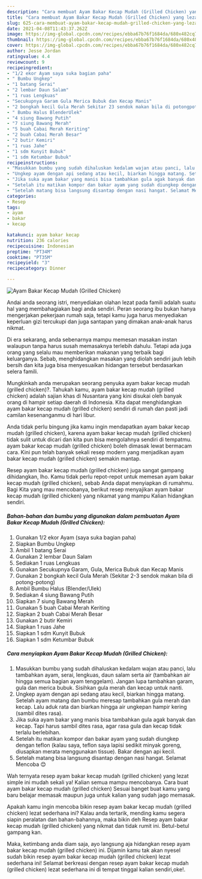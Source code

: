 ```yaml
---
description: "Cara membuat Ayam Bakar Kecap Mudah (Grilled Chicken) yang lezat Untuk Jualan"
title: "Cara membuat Ayam Bakar Kecap Mudah (Grilled Chicken) yang lezat Untuk Jualan"
slug: 625-cara-membuat-ayam-bakar-kecap-mudah-grilled-chicken-yang-lezat-untuk-jualan
date: 2021-04-08T11:43:37.262Z
image: https://img-global.cpcdn.com/recipes/ebba67b76f1684da/680x482cq70/ayam-bakar-kecap-mudah-grilled-chicken-foto-resep-utama.jpg
thumbnail: https://img-global.cpcdn.com/recipes/ebba67b76f1684da/680x482cq70/ayam-bakar-kecap-mudah-grilled-chicken-foto-resep-utama.jpg
cover: https://img-global.cpcdn.com/recipes/ebba67b76f1684da/680x482cq70/ayam-bakar-kecap-mudah-grilled-chicken-foto-resep-utama.jpg
author: Jesse Jordan
ratingvalue: 4.4
reviewcount: 9
recipeingredient:
- "1/2 ekor Ayam saya suka bagian paha"
- " Bumbu Ungkep"
- "1 batang Serai"
- "2 lembar Daun Salam"
- "1 ruas Lengkuas"
- "Secukupnya Garam Gula Merica Bubuk dan Kecap Manis"
- "2 bongkah kecil Gula Merah Sekitar 23 sendok makan bila di potongpotong"
- " Bumbu Halus BlenderUlek"
- "4 siung Bawang Putih"
- "7 siung Bawang Merah"
- "5 buah Cabai Merah Keriting"
- "2 buah Cabai Merah Besar"
- "2 butir Kemiri"
- "1 ruas Jahe"
- "1 sdm Kunyit Bubuk"
- "1 sdm Ketumbar Bubuk"
recipeinstructions:
- "Masukkan bumbu yang sudah dihaluskan kedalam wajan atau panci, lalu tambahkan ayam, serai, lengkuas, daun salam serta air (tambahkan air hingga semua bagian ayam tenggelam). Jangan lupa tambahkan garam, gula dan merica bubuk. Sisihkan gula merah dan kecap untuk nanti."
- "Ungkep ayam dengan api sedang atau kecil, biarkan hingga matang. Setelah ayam matang dan bumbu meresap tambahkan gula merah dan kecap. Lalu aduk rata dan biarkan hingga air ungkepan hampir kering (sambil dites rasa)."
- "Jika suka ayam bakar yang manis bisa tambahkan gula agak banyak dan kecap. Tapi harus sambil dites rasa, agar rasa gula dan kecap tidak terlalu berlebihan."
- "Setelah itu matikan kompor dan bakar ayam yang sudah diungkep dengan teflon (kalau saya, teflon saya lapisi sedikit minyak goreng, diusapkan merata menggunakan tissue). Bakar dengan api kecil."
- "Setelah matang bisa langsung disantap dengan nasi hangat. Selamat Mencoba 😊"
categories:
- Resep
tags:
- ayam
- bakar
- kecap

katakunci: ayam bakar kecap 
nutrition: 236 calories
recipecuisine: Indonesian
preptime: "PT34M"
cooktime: "PT35M"
recipeyield: "3"
recipecategory: Dinner

---
```



![Ayam Bakar Kecap Mudah (Grilled Chicken)](https://img-global.cpcdn.com/recipes/ebba67b76f1684da/680x482cq70/ayam-bakar-kecap-mudah-grilled-chicken-foto-resep-utama.jpg)

Andai anda seorang istri, menyediakan olahan lezat pada famili adalah suatu hal yang membahagiakan bagi anda sendiri. Peran seorang ibu bukan hanya mengerjakan pekerjaan rumah saja, tetapi kamu juga harus menyediakan keperluan gizi tercukupi dan juga santapan yang dimakan anak-anak harus nikmat.

Di era  sekarang, anda sebenarnya mampu memesan masakan instan walaupun tanpa harus susah memasaknya terlebih dahulu. Tetapi ada juga orang yang selalu mau memberikan makanan yang terbaik bagi keluarganya. Sebab, menghidangkan masakan yang diolah sendiri jauh lebih bersih dan kita juga bisa menyesuaikan hidangan tersebut berdasarkan selera famili. 



Mungkinkah anda merupakan seorang penyuka ayam bakar kecap mudah (grilled chicken)?. Tahukah kamu, ayam bakar kecap mudah (grilled chicken) adalah sajian khas di Nusantara yang kini disukai oleh banyak orang di hampir setiap daerah di Indonesia. Kita dapat menghidangkan ayam bakar kecap mudah (grilled chicken) sendiri di rumah dan pasti jadi camilan kesenanganmu di hari libur.

Anda tidak perlu bingung jika kamu ingin mendapatkan ayam bakar kecap mudah (grilled chicken), karena ayam bakar kecap mudah (grilled chicken) tidak sulit untuk dicari dan kita pun bisa mengolahnya sendiri di tempatmu. ayam bakar kecap mudah (grilled chicken) boleh dimasak lewat bermacam cara. Kini pun telah banyak sekali resep modern yang menjadikan ayam bakar kecap mudah (grilled chicken) semakin mantap.

Resep ayam bakar kecap mudah (grilled chicken) juga sangat gampang dihidangkan, lho. Kamu tidak perlu repot-repot untuk memesan ayam bakar kecap mudah (grilled chicken), sebab Anda dapat menyiapkan di rumahmu. Bagi Kita yang mau mencobanya, berikut resep menyajikan ayam bakar kecap mudah (grilled chicken) yang nikamat yang mampu Kalian hidangkan sendiri.

<!--inarticleads1-->

##### Bahan-bahan dan bumbu yang digunakan dalam pembuatan Ayam Bakar Kecap Mudah (Grilled Chicken):

1. Gunakan 1/2 ekor Ayam (saya suka bagian paha)
1. Siapkan  Bumbu Ungkep
1. Ambil 1 batang Serai
1. Gunakan 2 lembar Daun Salam
1. Sediakan 1 ruas Lengkuas
1. Gunakan Secukupnya Garam, Gula, Merica Bubuk dan Kecap Manis
1. Gunakan 2 bongkah kecil Gula Merah (Sekitar 2-3 sendok makan bila di potong-potong)
1. Ambil  Bumbu Halus (Blender/Ulek)
1. Sediakan 4 siung Bawang Putih
1. Siapkan 7 siung Bawang Merah
1. Gunakan 5 buah Cabai Merah Keriting
1. Siapkan 2 buah Cabai Merah Besar
1. Gunakan 2 butir Kemiri
1. Siapkan 1 ruas Jahe
1. Siapkan 1 sdm Kunyit Bubuk
1. Siapkan 1 sdm Ketumbar Bubuk




<!--inarticleads2-->

##### Cara menyiapkan Ayam Bakar Kecap Mudah (Grilled Chicken):

1. Masukkan bumbu yang sudah dihaluskan kedalam wajan atau panci, lalu tambahkan ayam, serai, lengkuas, daun salam serta air (tambahkan air hingga semua bagian ayam tenggelam). Jangan lupa tambahkan garam, gula dan merica bubuk. Sisihkan gula merah dan kecap untuk nanti.
1. Ungkep ayam dengan api sedang atau kecil, biarkan hingga matang. Setelah ayam matang dan bumbu meresap tambahkan gula merah dan kecap. Lalu aduk rata dan biarkan hingga air ungkepan hampir kering (sambil dites rasa).
1. Jika suka ayam bakar yang manis bisa tambahkan gula agak banyak dan kecap. Tapi harus sambil dites rasa, agar rasa gula dan kecap tidak terlalu berlebihan.
1. Setelah itu matikan kompor dan bakar ayam yang sudah diungkep dengan teflon (kalau saya, teflon saya lapisi sedikit minyak goreng, diusapkan merata menggunakan tissue). Bakar dengan api kecil.
1. Setelah matang bisa langsung disantap dengan nasi hangat. Selamat Mencoba 😊




Wah ternyata resep ayam bakar kecap mudah (grilled chicken) yang lezat simple ini mudah sekali ya! Kalian semua mampu mencobanya. Cara buat ayam bakar kecap mudah (grilled chicken) Sesuai banget buat kamu yang baru belajar memasak maupun juga untuk kalian yang sudah jago memasak.

Apakah kamu ingin mencoba bikin resep ayam bakar kecap mudah (grilled chicken) lezat sederhana ini? Kalau anda tertarik, mending kamu segera siapin peralatan dan bahan-bahannya, maka bikin deh Resep ayam bakar kecap mudah (grilled chicken) yang nikmat dan tidak rumit ini. Betul-betul gampang kan. 

Maka, ketimbang anda diam saja, ayo langsung aja hidangkan resep ayam bakar kecap mudah (grilled chicken) ini. Dijamin kamu tak akan nyesel sudah bikin resep ayam bakar kecap mudah (grilled chicken) lezat sederhana ini! Selamat berkreasi dengan resep ayam bakar kecap mudah (grilled chicken) lezat sederhana ini di tempat tinggal kalian sendiri,oke!.

